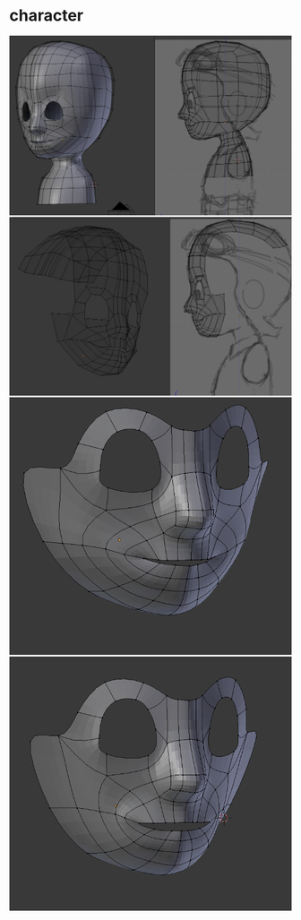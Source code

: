# character
![Donut Project](images/im4.png)
![Donut Project](images/im3.png)
![Donut Project](images/im2.png)
![Donut Project](images/im1.png)

